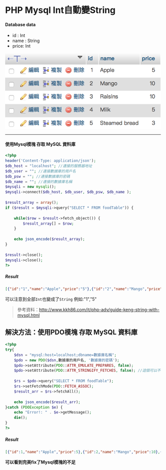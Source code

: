 # PHP Mysql Int自動變String
#### Database data
* id : Int
* name : String
* price: Int

![-w250](./media/15010681632832/15010739057519.png)

-------

#### 使用Mysql模塊 存取 MySQL 資料庫

```php
<?php
header('Content-Type: application/json');
$db_host = "localhost"; //連接的服務器地址
$db_user = ""; //連接數據庫的用戶名
$db_psw = ""; //連接數據庫的密碼
$db_name = ""; //連接的數據庫名稱
$mysqli = new mysqli();
$mysqli->connect($db_host, $db_user, $db_psw, $db_name );

$result_array = array();
if ($result = $mysqli->query("SELECT * FROM foodTable")) {

	while($row = $result->fetch_object()) {
		$result_array[] = $row;
	}

	echo json_encode($result_array);
}

$result->close();
$mysqli->close();
?>

```
##### Result

```json
[{"id":"1","name":"Apple","price":"5"},{"id":"2","name":"Mango","price":"10"},{"id":"3","name":"Raisins","price":"10"},{"id":"4","name":"Milk","price":"5"},{"id":"5","name":"Steamed bread","price":"3"}]
```
可以注意到全部`Int`也變成了`String` 例如:"1","5"

> 參考資料：http://www.kkh86.com/it/php-adv/guide-keng-string-with-mysql.html

解決方法：使用PDO模塊 存取 MySQL 資料庫
-------



```php
<?php
try{
	$dsn = "mysql:host=localhost;dbname=數據庫名稱";
	$pdo = new PDO($dsn,數據庫的用戶名, '數據庫的密碼');
	$pdo->setAttribute(PDO::ATTR_EMULATE_PREPARES, false);
	$pdo->setAttribute(PDO::ATTR_STRINGIFY_FETCHES, false); //這個可以不設置，因為通常默認為false

	$rs = $pdo->query("SELECT * FROM foodTable");
	$rs->setFetchMode(PDO::FETCH_ASSOC);
	$result_arr = $rs->fetchAll();

	echo json_encode($result_arr);
}catch (PDOException $e) {
	echo "Error!: " . $e->getMessage();
	die();
}
?>
```
##### Result

```json
[{"id":1,"name":"Apple","price":5},{"id":2,"name":"Mango","price":10},{"id":3,"name":"Raisins","price":10},{"id":4,"name":"Milk","price":5},{"id":5,"name":"Steamed bread","price":3}]
```
**可以看到完美fix了Mysql模塊的不足**

